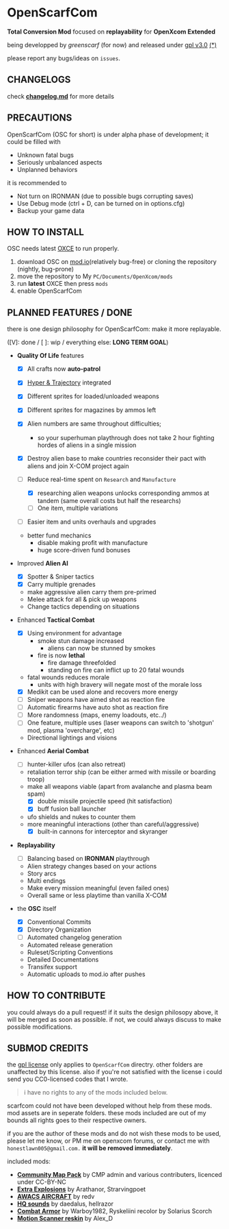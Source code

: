 # OpenScarfCom

**Total Conversion Mod** focused on **replayability** for **OpenXcom Extended**

being developped by _greenscarf_ (for now) and released under [gpl v3.0](./OpenScarfCom/LICENSE) [(\*)](#submod-credits)

please report any bugs/ideas on `issues`.

## CHANGELOGS

check [**changelog.md**](./changelog.md) for more details

## PRECAUTIONS

OpenScarfCom (OSC for short) is under alpha phase of development; it could be filled with

- Unknown fatal bugs
- Seriously unbalanced aspects
- Unplanned behaviors

it is recommended to

- Not turn on IRONMAN (due to possible bugs corrupting saves)
- Use Debug mode (ctrl + D, can be turned on in options.cfg)
- Backup your game data

## HOW TO INSTALL

OSC needs latest [OXCE](https://openxcom.mod.io/openxcom-extended "link to OXCE mod.io page") to run properly.

1. download OSC on [mod.io](https://openxcom.mod.io/openscarfcom "link to OSC mod.io page")(relatively bug-free) or cloning the repository (nightly, bug-prone)
2. move the repository to My `PC/Documents/OpenXcom/mods`
3. run **latest** OXCE then press `mods`
4. enable OpenScarfCom

## PLANNED FEATURES / DONE

there is one design philosophy for OpenScarfCom: make it more replayable.

([V]: done / [ ]: wip / everything else: **LONG TERM GOAL**)

- **Quality Of Life** features

  - [x] All crafts now **auto-patrol**
  - [x] [Hyper & Trajectory](https://openxcom.mod.io/oxce-hyper-velocity1) integrated

  - [x] Different sprites for loaded/unloaded weapons
  - [x] Different sprites for magazines by ammos left
  - [x] Alien numbers are same throughout difficulties;
    - so your superhuman playthrough does not take 2 hour fighting hordes of aliens in a single mission
  - [x] Destroy alien base to make countries reconsider their pact with aliens and join X-COM project again
  - [ ] Reduce real-time spent on `Research` and `Manufacture`
    - [x] researching alien weapons unlocks corresponding ammos at tandem (same overall costs but half the researchs)
    - [ ] One item, multiple variations
  - [ ] Easier item and units overhauls and upgrades
  - better fund mechanics
    - disable making profit with manufacture
    - huge score-driven fund bonuses

- Improved **Alien AI**
  - [x] Spotter & Sniper tactics
  - [x] Carry multiple grenades
  - make aggressive alien carry them pre-primed
  - Melee attack for all & pick up weapons
  - Change tactics depending on situations
- Enhanced **Tactical Combat**
  - [x] Using environment for advantage
    - smoke stun damage increased
      - aliens can now be stunned by smokes
    - fire is now **lethal**
      - fire damage threefolded
      - standing on fire can inflict up to 20 fatal wounds
  - fatal wounds reduces morale
    - units with high bravery will negate most of the morale loss
  - [x] Medikit can be used alone and recovers more energy
  - [ ] Sniper weapons have aimed shot as reaction fire
  - [ ] Automatic firearms have auto shot as reaction fire
  - [ ] More randomness (maps, enemy loadouts, etc../)
  - [ ] One feature, multiple uses (laser weapons can switch to 'shotgun' mod, plasma 'overcharge', etc)
  - Directional lightings and visions
- Enhanced **Aerial Combat**
  - [ ] hunter-killer ufos (can also retreat)
  - retaliation terror ship (can be either armed with missile or boarding troop)
  - make all weapons viable (apart from avalanche and plasma beam spam)
    - [x] double missile projectile speed (hit satisfaction)
    - [x] buff fusion ball launcher
  - ufo shields and nukes to counter them
  - more meaningful interactions (other than careful/aggressive)
    - [x] built-in cannons for interceptor and skyranger
- **Replayability**
  - [ ] Balancing based on **IRONMAN** playthrough
  - Alien strategy changes based on your actions
  - Story arcs
  - Multi endings
  - Make every mission meaningful (even failed ones)
  - Overall same or less playtime than vanilla X-COM
- the **OSC** itself
  - [x] Conventional Commits
  - [x] Directory Organization
  - [ ] Automated changelog generation
  - Automated release generation
  - Ruleset/Scripting Conventions
  - Detailed Documentations
  - Transifex support
  - Automatic uploads to mod.io after pushes

## HOW TO CONTRIBUTE

you could always do a pull request! if it suits the design philosopy above, it will be merged as soon as possible. if not, we could always discuss to make possible modifications.

## SUBMOD CREDITS

the [gpl license](./OpenScarfCom/LICENSE) only applies to `OpenScarfCom` directry. other folders are unaffected by this license. also if you're not satisfied with the license i could send you CC0-licensed codes that I wrote.

> i have no rights to any of the mods included below.

scarfcom could not have been developed without help from these mods. mod assets are in seperate folders. these mods included are out of my bounds all rights goes to their respective owners.

if you are the author of these mods and do not wish these mods to be used, please let me know, or PM me on openxcom forums, or contact me with `honestlawn005@gmail.com.` **it will be removed immediately**.

included mods:

- [**Community Map Pack**](https://openxcom.mod.io/community-map-pack)
  by CMP admin and various contributers, licenced under CC-BY-NC
- [**Extra Explosions**](https://openxcom.mod.io/extra-explosions)
  by Arathanor, Strarvingpoet
- [**AWACS AIRCRAFT**](https://openxcom.org/forum/index.php?topic=2952)
  by redv
- [**HQ sounds**](https://openxcom.mod.io/hqsounds-by-daedalus)
  by daedalus, hellrazor
- [**Combat Armor**](https://openxcom.org/forum/index.php?topic=1281)
  by Warboy1982, Ryskeliini
  recolor by Solarius Scorch
- [**Motion Scanner reskin**](https://openxcom.org/forum/index.php/topic,8762.msg133974.html#msg133974)
  by Alex_D
